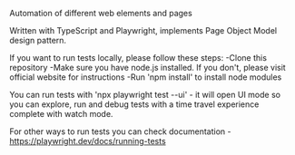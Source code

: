 Automation of different web elements and pages

Written with TypeScript and Playwright, implements Page Object Model design pattern.

If you want to run tests locally, please follow these steps:
-Clone this repository
-Make sure you have node.js installed. If you don't, please visit official website for instructions
-Run 'npm install' to install node modules

You can run tests with 'npx playwright test --ui' - it will open UI mode so you can explore,
run and debug tests with a time travel experience complete with watch mode.

For other ways to run tests you can check documentation - https://playwright.dev/docs/running-tests
